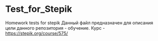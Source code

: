 # Test_for_Stepik
Homework tests for stepik
Данный файл предназначен для описания цели данного репозитория - обучение. 
Курс - https://stepik.org/course/575/

